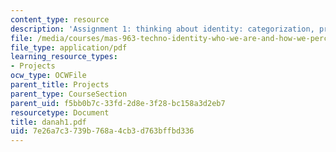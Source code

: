 ```yaml
---
content_type: resource
description: 'Assignment 1: thinking about identity: categorization, prototypes, stereotypes'
file: /media/courses/mas-963-techno-identity-who-we-are-and-how-we-perceive-ourselves-and-others-spring-2002/7e26a7c3739b768a4cb3d763bffbd336_danah1.pdf
file_type: application/pdf
learning_resource_types:
- Projects
ocw_type: OCWFile
parent_title: Projects
parent_type: CourseSection
parent_uid: f5bb0b7c-33fd-2d8e-3f28-bc158a3d2eb7
resourcetype: Document
title: danah1.pdf
uid: 7e26a7c3-739b-768a-4cb3-d763bffbd336
---
```

